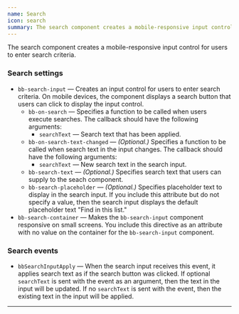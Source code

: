 ```yaml
---
name: Search
icon: search
summary: The search component creates a mobile-responsive input control for users to enter search criteria.
---
```


The search component creates a mobile-responsive input control for users to enter search criteria.

### Search settings ###
- `bb-search-input` &mdash; Creates an input control for users to enter search criteria. On mobile devices, the component displays a search button that users can click to display the input control.
  - `bb-on-search` &mdash; Specifies a function to be called when users execute searches. The callback should have the following arguments:
    - `searchText` &mdash; Search text that has been applied.
  - `bb-on-search-text-changed` &mdash; *(Optional.)* Specifies a function to be called when search text in the input changes. The callback should have the following arguments:
    - `searchText` &mdash; New search text in the search input.
  - `bb-search-text` &mdash; *(Optional.)* Specifies search text that users can supply to the seach component.
  - `bb-search-placeholder` &mdash; *(Optional.)* Specifies placeholder text to display in the search input. If you include this attribute but do not specify a value, then the search input displays the default placeholder text "Find in this list."
- `bb-search-container` &mdash; Makes the `bb-search-input` component responsive on small screens. You include this directive as an attribute with no value on the container for the `bb-search-input` component.

### Search events ###
- `bbSearchInputApply` &mdash; When the search input receives this event, it applies search text as if the search button was clicked. If optional `searchText` is sent with the event as an argument, then the text in the input will be updated. If no `searchText` is sent with the event, then the existing text in the input will be applied.   
---